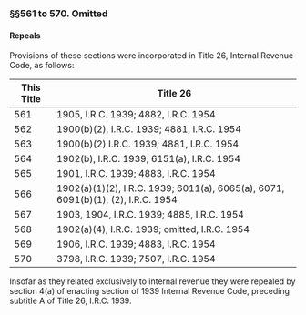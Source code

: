 ### §§561 to 570. Omitted ###

#### Repeals ####

Provisions of these sections were incorporated in Title 26, Internal Revenue Code, as follows:

|This Title|                                    Title 26                                    |
|----------|--------------------------------------------------------------------------------|
|   561    |                      1905, I.R.C. 1939; 4882, I.R.C. 1954                      |
|   562    |                   1900(b)(2), I.R.C. 1939; 4881, I.R.C. 1954                   |
|   563    |                   1900(b)(2) I.R.C. 1939; 4881, I.R.C. 1954                    |
|   564    |                   1902(b), I.R.C. 1939; 6151(a), I.R.C. 1954                   |
|   565    |                      1901, I.R.C. 1939; 4883, I.R.C. 1954                      |
|   566    |1902(a)(1)(2), I.R.C. 1939; 6011(a), 6065(a), 6071, 6091(b)(1), (2), I.R.C. 1954|
|   567    |                   1903, 1904, I.R.C. 1939; 4885, I.R.C. 1954                   |
|   568    |                 1902(a)(4), I.R.C. 1939; omitted, I.R.C. 1954                  |
|   569    |                      1906, I.R.C. 1939; 4883, I.R.C. 1954                      |
|   570    |                      3798, I.R.C. 1939; 7507, I.R.C. 1954                      |

Insofar as they related exclusively to internal revenue they were repealed by section 4(a) of enacting section of 1939 Internal Revenue Code, preceding subtitle A of Title 26, I.R.C. 1939.